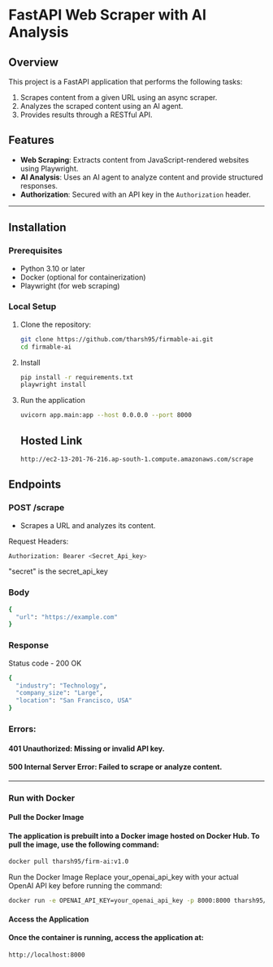 # FastAPI Web Scraper with AI Analysis

## Overview
This project is a FastAPI application that performs the following tasks:
1. Scrapes content from a given URL using an async scraper.
2. Analyzes the scraped content using an AI agent.
3. Provides results through a RESTful API.

## Features
- **Web Scraping**: Extracts content from JavaScript-rendered websites using Playwright.
- **AI Analysis**: Uses an AI agent to analyze content and provide structured responses.
- **Authorization**: Secured with an API key in the `Authorization` header.

---

## Installation

### Prerequisites
- Python 3.10 or later
- Docker (optional for containerization)
- Playwright (for web scraping)

### Local Setup
1. Clone the repository:
   ```bash
   git clone https://github.com/tharsh95/firmable-ai.git
   cd firmable-ai
   ```
2. Install
   ```bash
   pip install -r requirements.txt
   playwright install
   ```
3. Run the application
   ```bash
   uvicorn app.main:app --host 0.0.0.0 --port 8000
   ```
   ## Hosted Link
   ```bash
   http://ec2-13-201-76-216.ap-south-1.compute.amazonaws.com/scrape
   ```
## Endpoints
### POST /scrape
  - Scrapes a URL and analyzes its content.

  Request
  Headers:
  ```bash
Authorization: Bearer <Secret_Api_key>
  ```
"secret" is the secret_api_key
### Body
```bash
{
  "url": "https://example.com"
}
```
### Response
Status code - 200 OK
```bash
{
  "industry": "Technology",
  "company_size": "Large",
  "location": "San Francisco, USA"
}
```
### Errors:

#### 401 Unauthorized: Missing or invalid API key.
#### 500 Internal Server Error: Failed to scrape or analyze content.

---

### Run with Docker
#### Pull the Docker Image
#### The application is prebuilt into a Docker image hosted on Docker Hub. To pull the image, use the following command:
```bash
docker pull tharsh95/firm-ai:v1.0
```
Run the Docker Image
Replace your_openai_api_key with your actual OpenAI API key before running the command:

```bash
docker run -e OPENAI_API_KEY=your_openai_api_key -p 8000:8000 tharsh95/firm-ai:v1.0
```
#### Access the Application
#### Once the container is running, access the application at:
```bash
http://localhost:8000
```

